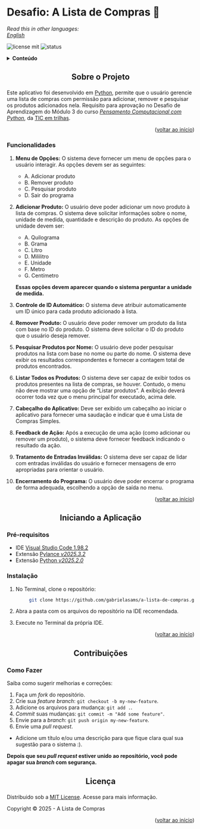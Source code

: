 <h1 id="readme-top"> Desafio: A Lista de Compras 📝</h2>

_Read this in other languages:_  
[_English_](./translations/README-EN.md)  

![license mit](https://img.shields.io/badge/license-MIT-blue.svg)  ![status](https://img.shields.io/badge/status-finalizado-green)  

<details>
  <summary><b>Conteúdo</b></summary>
  <ol>
    <li>
      <a href="#about-the-project">Sobre o Projeto</a>
      <ul>
        <li><a href="#features">Funcionalidades</a></li>
      </ul>
    </li>
    <li>
      <a href="#getting-started">Iniciando o Projeto</a>
      <ul>
        <li><a href="#prerequisites">Pré-requisitos</a></li>
        <li><a href="#installation">Instalação</a></li>
      </ul>
    </li>
    <li><a href="#contributing">Contribuições</a>
    <ul>
        <li><a href="#how-do-it">Como Fazer</a></li>
      </ul>
    </li>
    <li><a href="#license">Licença</a></li>
    <a></li>
  </ol>
</details> 

<h2 id="about-the-project"><p align="center">Sobre o Projeto</p></h2>

Este aplicativo foi desenvolvido em [Python](https://www.python.org/), permite que o usuário gerencie uma lista de compras com permissão para adicionar, remover e pesquisar os produtos adicionados nela. Requisito para aprovação no Desafio de Aprendizagem do Módulo 3 do curso [_Pensamento Computacional com Python_](https://ticemtrilhas.org.br/trail/b201ce44-d4ff-4f3c-a201-22f0d2c17991), da [TIC em trilhas](https://ticemtrilhas.org.br).

<p align="right">(<a href="#readme-top">voltar ao início</a>)</p>

<h3 id="features">Funcionalidades</h3>

1. **Menu de Opções:** O sistema deve fornecer um menu de opções para o usuário interagir. As opções devem ser as seguintes:  
   - A. Adicionar produto  
   - B. Remover produto  
   - C. Pesquisar produto  
   - D. Sair do programa  

2. **Adicionar Produto:** O usuário deve poder adicionar um novo produto à lista de compras. O sistema deve solicitar informações sobre o nome, unidade de medida, quantidade e descrição do produto. As opções de unidade devem ser:  
   - A. Quilograma  
   - B. Grama  
   - C. Litro  
   - D. Mililitro  
   - E. Unidade  
   - F. Metro  
   - G. Centímetro  
   
   **Essas opções devem aparecer quando o sistema perguntar a unidade de medida.**  

3. **Controle de ID Automático:** O sistema deve atribuir automaticamente um ID único para cada produto adicionado à lista.  

4. **Remover Produto:** O usuário deve poder remover um produto da lista com base no ID do produto. O sistema deve solicitar o ID do produto que o usuário deseja remover.  

5. **Pesquisar Produtos por Nome:** O usuário deve poder pesquisar produtos na lista com base no nome ou parte do nome. O sistema deve exibir os resultados correspondentes e fornecer a contagem total de produtos encontrados.  

6. **Listar Todos os Produtos:** O sistema deve ser capaz de exibir todos os produtos presentes na lista de compras, se houver. Contudo, o menu não deve mostrar uma opção de “Listar produtos”. A exibição deverá ocorrer toda vez que o menu principal for executado, acima dele.  

7. **Cabeçalho do Aplicativo:** Deve ser exibido um cabeçalho ao iniciar o aplicativo para fornecer uma saudação e indicar que é uma Lista de Compras Simples.  

8. **Feedback de Ação:** Após a execução de uma ação (como adicionar ou remover um produto), o sistema deve fornecer feedback indicando o resultado da ação.  

9. **Tratamento de Entradas Inválidas:** O sistema deve ser capaz de lidar com entradas inválidas do usuário e fornecer mensagens de erro apropriadas para orientar o usuário.  

10. **Encerramento do Programa:** O usuário deve poder encerrar o programa de forma adequada, escolhendo a opção de saída no menu.  

<p align="right">(<a href="#readme-top">voltar ao início</a>)</p>

<h2 id="getting-started"><p align="center">Iniciando a Aplicação</p></h2>
<h3 id="prerequisites">Pré-requisitos</h3>

- IDE [Visual Studio Code 1.98.2](https://ode.visualstudio.com/download)
- Extensão [Pylance _v2025.3.2_](https://marketplace.visualstudio.com/items?itemName=ms-python.vscode-pylance)
- Extensão [Python _v2025.2.0_](https://marketplace.visualstudio.com/items?itemName=ms-python.python)

<h3 id="installation">Instalação</h3>

1. No Terminal, clone o repositório: 

   ```bash
        git clone https://github.com/gabrielasams/a-lista-de-compras.git
   ```
2. Abra a pasta com os arquivos do repositório na IDE recomendada.
3. Execute no Terminal da própria IDE.

<p align="right">(<a href="#readme-top">voltar ao início</a>)</p>

<h2 id="contributing"><p align="center">Contribuições</p></h2>
<h3 id="how-do-it">Como Fazer</h3>
Saiba como sugerir melhorias e correções:

1. Faça um _fork_ do repositório.
2. Crie sua _feature branch_: `git checkout -b my-new-feature`.
3. Adicione os arquivos para mudança:  `git add .`.
4. _Commit_ suas mudanças: `git commit -m "Add some feature"`.
5. Envie para a _branch_: `git push origin my-new-feature`.
6. Envie uma _pull request_.

- Adicione um título e/ou uma descrição para que fique clara qual sua sugestão para o sistema :).

**Depois que seu _pull request_ estiver unido ao repositório, você pode apagar sua _branch_ com segurança.** 

<h2 id="license"><p align="center">Licença</p></h2>

Distribuido sob a [MIT License](https://www.github.com/gabrielasams/a-lista-de-compras/blob/main/LICENSE). Acesse para mais informação.

Copyright © 2025 - A Lista de Compras

<p align="right">(<a href="#readme-top">voltar ao início</a>)</p>
